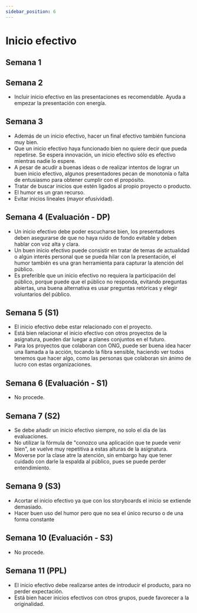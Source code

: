 ```yaml
---
sidebar_position: 6
---
```


# Inicio efectivo

## Semana 1

## Semana 2

- Incluir inicio efectivo en las presentaciones es recomendable. Ayuda a empezar la presentación con energía.

## Semana 3

- Además de un inicio efectivo, hacer un final efectivo también funciona muy bien.
- Que un inicio efectivo haya funcionado bien no quiere decir que pueda repetirse. Se espera innovación, un inicio efectivo sólo es efectivo mientras nadie lo espere.
- A pesar de acudir a buenas ideas o de realizar intentos de lograr un buen inicio efectivo, algunos presentadores pecan de monotonía o falta de entusiasmo para obtener cumplir con el propósito.
- Tratar de buscar inicios que estén ligados al propio proyecto o producto.
- El humor es un gran recurso.
- Evitar inicios lineales (mayor efusividad).

## Semana 4 (Evaluación - DP)

- Un inicio efectivo debe poder escucharse bien, los presentadores deben asegurarse de que no haya ruido de fondo evitable y deben hablar con voz alta y clara.
- Un buen inicio efectivo puede consistir en tratar de temas de actualidad o algún interés personal que se pueda hilar con la presentación, el humor también es una gran herramienta para capturar la atención del público.
- Es preferible que un inicio efectivo no requiera la participación del público, porque puede que el público no responda, evitando preguntas abiertas, una buena alternativa es usar preguntas retóricas y elegir voluntarios del público.

## Semana 5 (S1)

- El inicio efectivo debe estar relacionado con el proyecto.
- Está bien relacionar el inicio efectivo con otros proyectos de la asignatura, pueden dar luegar a planes conjuntos en el futuro.
- Para los proyectos que colaboran con ONG, puede ser buena idea hacer una llamada a la acción, tocando la fibra sensible, haciendo ver todos tenemos que hacer algo, como las personas que colaboran sin ánimo de lucro con estas organizaciones.

## Semana 6 (Evaluación - S1)

- No procede.

## Semana 7 (S2)

- Se debe añadir un inicio efectivo siempre, no solo el día de las evaluaciones.
- No utilizar la fórmula de "conozco una aplicación que te puede venir bien", se vuelve muy repetitiva a estas alturas de la asignatura.
- Moverse por la clase atre la atención, sin embargo hay que tener cuidado con darle la espalda al público, pues se puede perder entendimiento.

## Semana 9 (S3) 

- Acortar el inicio efectivo ya que con los storyboards el inicio se extiende demasiado.
- Hacer buen uso del humor pero que no sea el único recurso o de una forma constante

## Semana 10 (Evaluación - S3)

- No procede.

## Semana 11 (PPL)

- El inicio efectivo debe realizarse antes de introducir el producto, para no perder expectación.
- Está bien hacer inicios efectivos con otros grupos, puede favorecer a la originalidad.
